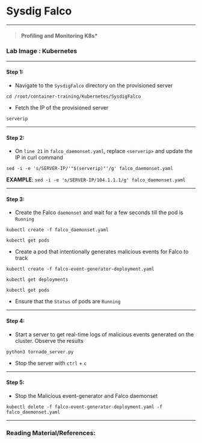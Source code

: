 # **Sysdig Falco**
---

> #### Profiling and Monitoring K8s*

### **Lab Image : Kubernetes**

---

#### Step 1:

* Navigate to the `SysdigFalco` directory on the provisioned server

```commandline
cd /root/container-training/Kubernetes/SysdigFalco
```

* Fetch the IP of the provisioned server

```commandline
serverip
```

---

#### Step 2:

* On `line 21` in `falco_daemonset.yaml`, replace `<serverip>` and update the IP in curl command

```commandline
sed -i -e 's/SERVER-IP/'"$(serverip)"'/g' falco_daemonset.yaml
```

**EXAMPLE**: `sed -i -e 's/SERVER-IP/104.1.1.1/g' falco_daemonset.yaml`

---

#### Step 3:

* Create the Falco `daemonset` and wait for a few seconds till the pod is `Running`

```commandline
kubectl create -f falco_daemonset.yaml
```
```commandline
kubectl get pods
```

* Create a pod that intentionally generates malicious events for Falco to track

```commandline
kubectl create -f falco-event-generator-deployment.yaml
```
```commandline
kubectl get deployments
```
```commandline
kubectl get pods
```

* Ensure that the `Status` of pods are `Running`

---

#### Step 4:

* Start a server to get real-time logs of malicious events generated on the cluster. Observe the results

```commandline
python3 tornado_server.py
```

* Stop the server with `ctrl` + `c`

---

#### Step 5:

* Stop the Malicious event-generator and Falco daemonset

```commandline
kubectl delete -f falco-event-generator-deployment.yaml -f falco_daemonset.yaml
```

---

### Reading Material/References:



